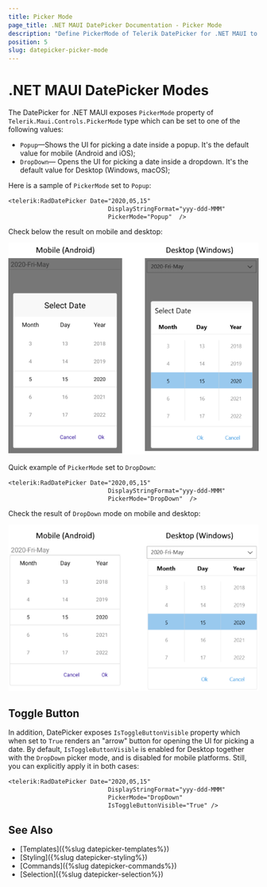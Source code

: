 ```yaml
---
title: Picker Mode
page_title: .NET MAUI DatePicker Documentation - Picker Mode
description: "Define PickerMode of Telerik DatePicker for .NET MAUI to either DropDown or Popup."
position: 5
slug: datepicker-picker-mode
---  
```


# .NET MAUI DatePicker Modes

The DatePicker for .NET MAUI exposes `PickerMode` property of `Telerik.Maui.Controls.PickerMode` type which can be set to one of the following values:

* `Popup`&mdash;Shows the UI for picking a date inside a popup. It's the default value for mobile (Android and iOS);
* `DropDown`&mdash; Opens the UI for picking a date inside a dropdown. It's the default value for Desktop (Windows, macOS);

Here is a sample of `PickerMode` set to `Popup`:

```XAML
<telerik:RadDatePicker Date="2020,05,15" 
							DisplayStringFormat="yyy-ddd-MMM" 
							PickerMode="Popup"  />
```

Check below the result on mobile and desktop:

![DatePicker Picker Mode](images/datepicker-pickermode-popup.png)

Quick example of `PickerMode` set to `DropDown`:

```XAML
<telerik:RadDatePicker Date="2020,05,15" 
							DisplayStringFormat="yyy-ddd-MMM" 
							PickerMode="DropDown"  />
```

Check the result of `DropDown` mode on mobile and desktop:

![DatePicker Picker Mode](images/datepicker-pickermode-dropdown.png)

## Toggle Button

In addition, DatePicker exposes `IsToggleButtonVisible` property which when set to `True` renders an "arrow" button for opening the UI for picking a date. By default, `IsToggleButtonVisible` is enabled for Desktop together with the `DropDown` picker mode, and is disabled for mobile platforms. Still, you can explicitly apply it in both cases:

```XAML
<telerik:RadDatePicker Date="2020,05,15" 
							DisplayStringFormat="yyy-ddd-MMM" 
							PickerMode="DropDown"
							IsToggleButtonVisible="True" />
```

## See Also

- [Templates]({%slug datepicker-templates%})
- [Styling]({%slug datepicker-styling%})
- [Commands]({%slug datepicker-commands%})
- [Selection]({%slug datepicker-selection%})
